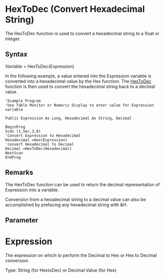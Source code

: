 # HexToDec (Convert Hexadecimal String)

The HexToDec function is used to convert a hexadecimal string to a float or integer.

## Syntax

_Variable_ = HexToDec(Expression)

In the following example, a value entered into the Expression variable is converted into a hexadecimal value by the Hex function. The [HexToDec](#) function is then used to convert the hexadecimal string back to a decimal value.

```
'Example Program
'Use Table Monitor or Numeric Display to enter value for Expression variable

Public Expression As Long, Hexadecimal As String, Decimal

BeginProg
Scan (1,Sec,3,0)
'Convert Expression to Hexadecimal
Hexadecimal =Hex(Expression)
'convert Hexadecimal to Decimal
Decimal =HexToDec(Hexadecimal)
NextScan
EndProg
```

## Remarks

The HexToDec function can be used to return the decimal representation of Expression into a variable.

Conversion from a hexadecimal string to a decimal value can also be accomplished by prefacing any hexadecimal string with &H.

## Parameter

# Expression

The expression on which to perform the Decimal to Hex or Hex to Decimal conversion.

Type: String (for HextoDec) or Decimal Value (for Hex)
